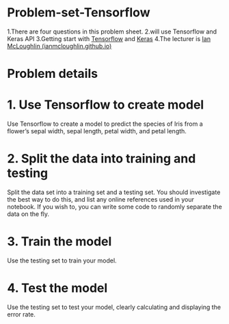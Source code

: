 # Problem-set-Tensorflow
1.There are four questions in this problem sheet.
2.will use Tensorflow and Keras API
3.Getting start with [Tensorflow](www.tensorflow.org) and [Keras](keras.io)
4.The lecturer is [Ian McLoughlin (ianmcloughlin.github.io)](https://ianmcloughlin.github.io/)
# Problem details
# 1. Use Tensorflow to create model

Use Tensorflow to create a model to predict the species of Iris from a flower’s sepal width, sepal length, petal width, and petal length.

# 2. Split the data into training and testing

Split the data set into a training set and a testing set. You should investigate the best way to do this, and list any online references used in your notebook. If you wish to, you can write some code to randomly separate the data on the fly.

# 3. Train the model

Use the testing set to train your model.

# 4. Test the model

Use the testing set to test your model, clearly calculating and displaying the error rate.
